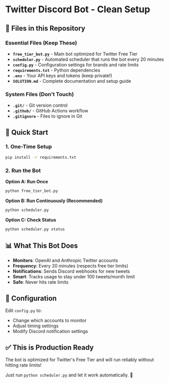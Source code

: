 # Twitter Discord Bot - Clean Setup

## 📁 **Files in this Repository**

### **Essential Files (Keep These)**

- **`free_tier_bot.py`** - Main bot optimized for Twitter Free Tier
- **`scheduler.py`** - Automated scheduler that runs the bot every 20 minutes
- **`config.py`** - Configuration settings for brands and rate limits
- **`requirements.txt`** - Python dependencies
- **`.env`** - Your API keys and tokens (keep private!)
- **`SOLUTION.md`** - Complete documentation and setup guide

### **System Files (Don't Touch)**

- **`.git/`** - Git version control
- **`.github/`** - GitHub Actions workflow
- **`.gitignore`** - Files to ignore in Git

## 🚀 **Quick Start**

### **1. One-Time Setup**

```cmd
pip install -r requirements.txt
```

### **2. Run the Bot**

**Option A: Run Once**

```cmd
python free_tier_bot.py
```

**Option B: Run Continuously (Recommended)**

```cmd
python scheduler.py
```

**Option C: Check Status**

```cmd
python scheduler.py status
```

## 📊 **What This Bot Does**

- **Monitors**: OpenAI and Anthropic Twitter accounts
- **Frequency**: Every 20 minutes (respects free tier limits)
- **Notifications**: Sends Discord webhooks for new tweets
- **Smart**: Tracks usage to stay under 100 tweets/month limit
- **Safe**: Never hits rate limits

## 🔧 **Configuration**

Edit `config.py` to:

- Change which accounts to monitor
- Adjust timing settings
- Modify Discord notification settings

## ✅ **This is Production Ready**

The bot is optimized for Twitter's Free Tier and will run reliably without hitting rate limits!

Just run `python scheduler.py` and let it work automatically. 🎯
